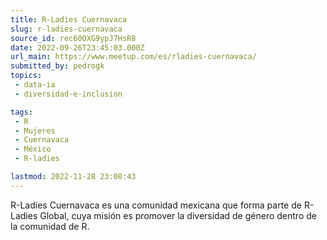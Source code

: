 ```yaml
---
title: R-Ladies Cuernavaca
slug: r-ladies-cuernavaca
source_id: rec60OXG9ypJ7HsR8
date: 2022-09-26T23:45:03.000Z
url_main: https://www.meetup.com/es/rladies-cuernavaca/
submitted_by: pedrogk
topics: 
 - data-ia
 - diversidad-e-inclusion

tags: 
 - R
 - Mujeres
 - Cuernavaca
 - México
 - R-ladies

lastmod: 2022-11-28 23:08:43
---
```


R-Ladies Cuernavaca es una comunidad mexicana que forma parte de R-Ladies Global, cuya misión es promover la diversidad de género dentro de la comunidad de R.
